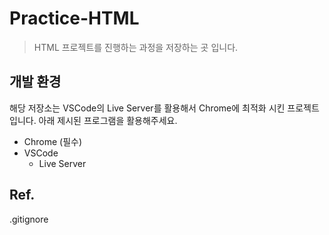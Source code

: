 # Practice-HTML

> HTML 프로젝트를 진행하는 과정을 저장하는 곳 입니다.

## 개발 환경

해당 저장소는 VSCode의 Live Server를 활용해서 Chrome에 최적화 시킨 프로젝트입니다. 아래 제시된 프로그램을 활용해주세요.

- Chrome (필수)
- VSCode
    - Live Server


## Ref.
.gitignore